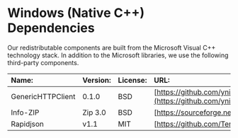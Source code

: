 # Windows \(Native C++\) Dependencies

Our redistributable components are built from the Microsoft Visual C++ technology stack. In addition to the Microsoft libraries, we use the following third-party components.

| Name: | Version: | License: | URL: |
| :--- | :--- | :--- | :--- |
| GenericHTTPClient | 0.1.0 | BSD | [https://github.com/yning/FormerWork/blob/master/WebMind/GenericHTTPClient.h](https://github.com/yning/FormerWork/blob/master/WebMind/GenericHTTPClient.h) |
| Info-ZIP | Zip 3.0 | BSD | [https://sourceforge.net/projects/infozip/](https://sourceforge.net/projects/infozip/) |
| Rapidjson | v1.1 | MIT | [https://github.com/Tencent/rapidjson/](https://github.com/Tencent/rapidjson/) |

